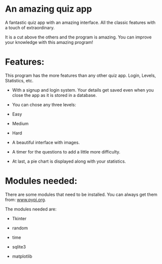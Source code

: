 # An amazing quiz app 

A fantastic quiz app with an amazing interface. All the classic features with a touch of extraordinary. 

It is a cut above the others and the program is amazing. You can improve your knowledge with this amazing program!

# Features:

This program has the more features than any other quiz app. Login, Levels, Statistics, etc.

- With a signup and login system. Your details get saved even when you close the app as it is stored in a database.

- You can chose any three levels: 
- Easy
- Medium
- Hard

- A beautiful interface with images.

- A timer for the questions to add a little more difficulty.

- At last, a pie chart is displayed along with your statistics.

# Modules needed:

There are some modules that need to be installed. You can always get them from: www.pypi.org. 

The modules needed are: 

- Tkinter

- random

- time

- sqlite3

- matplotlib

# 
